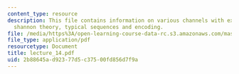 ```yaml
---
content_type: resource
description: This file contains information on various channels with examples, classical
  shannon theory, typical sequences and encoding.
file: /media/https%3A/open-learning-course-data-rc.s3.amazonaws.com/mas-865j-quantum-information-science-spring-2006/2b88645ad92377d5c37500fd856d7f9a_lecture_14.pdf
file_type: application/pdf
resourcetype: Document
title: lecture_14.pdf
uid: 2b88645a-d923-77d5-c375-00fd856d7f9a
---
```

